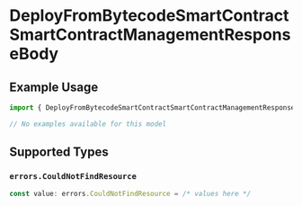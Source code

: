 # DeployFromBytecodeSmartContractSmartContractManagementResponseBody

## Example Usage

```typescript
import { DeployFromBytecodeSmartContractSmartContractManagementResponseBody } from "@starton/sdk/sdk/models/errors";

// No examples available for this model
```

## Supported Types

### `errors.CouldNotFindResource`

```typescript
const value: errors.CouldNotFindResource = /* values here */
```

